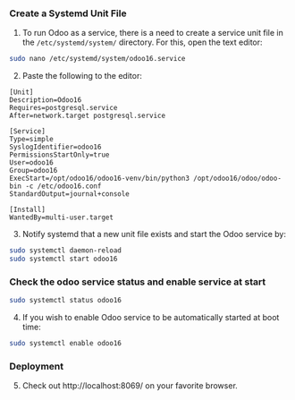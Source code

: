 ### Create a Systemd Unit File
1. To run Odoo as a service, there is a need to create a service unit file in the ```/etc/systemd/system/``` directory. For this, open the text editor:

```sh
sudo nano /etc/systemd/system/odoo16.service
```

2. Paste the following to the editor:
```
[Unit]
Description=Odoo16
Requires=postgresql.service
After=network.target postgresql.service

[Service]
Type=simple
SyslogIdentifier=odoo16
PermissionsStartOnly=true
User=odoo16
Group=odoo16
ExecStart=/opt/odoo16/odoo16-venv/bin/python3 /opt/odoo16/odoo/odoo-bin -c /etc/odoo16.conf
StandardOutput=journal+console

[Install]
WantedBy=multi-user.target
```
3. Notify systemd that a new unit file exists and start the Odoo service by:
```sh
sudo systemctl daemon-reload
sudo systemctl start odoo16
```
### Check the odoo service status and enable service at start
```sh
sudo systemctl status odoo16
```
4. If you wish to enable Odoo service to be automatically started at boot time:
```sh
sudo systemctl enable odoo16
```
### Deployment
5. Check out http://localhost:8069/ on your favorite browser.
